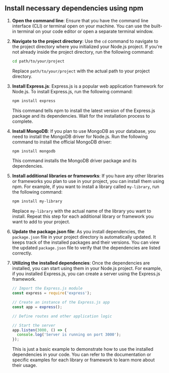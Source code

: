 

## Install necessary dependencies using npm

1. **Open the command line**: Ensure that you have the command line interface (CLI) or terminal open on your machine. You can use the built-in terminal on your code editor or open a separate terminal window.

2. **Navigate to the project directory**: Use the `cd` command to navigate to the project directory where you initialized your Node.js project. If you're not already inside the project directory, run the following command:

   ```bash
   cd path/to/your/project
   ```

   Replace `path/to/your/project` with the actual path to your project directory.

3. **Install Express.js**: Express.js is a popular web application framework for Node.js. To install Express.js, run the following command:

   ```bash
   npm install express
   ```

   This command tells npm to install the latest version of the Express.js package and its dependencies. Wait for the installation process to complete.

4. **Install MongoDB**: If you plan to use MongoDB as your database, you need to install the MongoDB driver for Node.js. Run the following command to install the official MongoDB driver:

   ```bash
   npm install mongodb
   ```

   This command installs the MongoDB driver package and its dependencies.

5. **Install additional libraries or frameworks**: If you have any other libraries or frameworks you plan to use in your project, you can install them using npm. For example, if you want to install a library called `my-library`, run the following command:

   ```bash
   npm install my-library
   ```

   Replace `my-library` with the actual name of the library you want to install. Repeat this step for each additional library or framework you want to add to your project.

6. **Update the package.json file**: As you install dependencies, the `package.json` file in your project directory is automatically updated. It keeps track of the installed packages and their versions. You can view the updated `package.json` file to verify that the dependencies are listed correctly.

7. **Utilizing the installed dependencies**: Once the dependencies are installed, you can start using them in your Node.js project. For example, if you installed Express.js, you can create a server using the Express.js framework.

   ```javascript
   // Import the Express.js module
   const express = require('express');
   
   // Create an instance of the Express.js app
   const app = express();
   
   // Define routes and other application logic
   
   // Start the server
   app.listen(3000, () => {
     console.log('Server is running on port 3000');
   });
   ```

   This is just a basic example to demonstrate how to use the installed dependencies in your code. You can refer to the documentation or specific examples for each library or framework to learn more about their usage.


